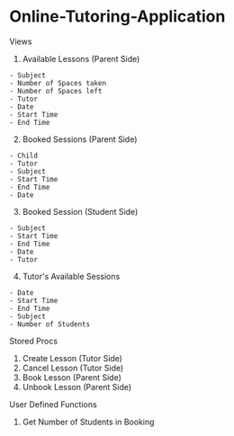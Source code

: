 # Online-Tutoring-Application

Views

  1. Available Lessons (Parent Side)
 
    - Subject
    - Number of Spaces taken
    - Number of Spaces left
    - Tutor
    - Date
    - Start Time
    - End Time
  2. Booked Sessions (Parent Side)

    - Child
    - Tutor
    - Subject
    - Start Time
    - End Time
    - Date
  3. Booked Session (Student Side)

    - Subject
    - Start Time
    - End Time
    - Date
    - Tutor
  4. Tutor's Available Sessions
 
    - Date
    - Start Time
    - End Time
    - Subject
    - Number of Students

Stored Procs

  1. Create Lesson (Tutor Side)
  2. Cancel Lesson (Tutor Side)
  3. Book Lesson (Parent Side)
  4. Unbook Lesson (Parent Side)

User Defined Functions

  1. Get Number of Students in Booking

  
   
    

